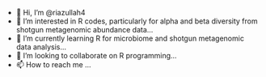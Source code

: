 - 👋 Hi, I’m @riazullah4
- 👀 I’m interested in R codes, particularly for alpha and beta diversity from shotgun metagenomic abundance data...
- 🌱 I’m currently learning R for microbiome and shotgun metagenomic data analysis...
- 💞️ I’m looking to collaborate on R programming...
- 📫 How to reach me ...

<!---
riazullah4/riazullah4 is a ✨ special ✨ repository because its `README.md` (this file) appears on your GitHub profile.
You can click the Preview link to take a look at your changes.
--->
